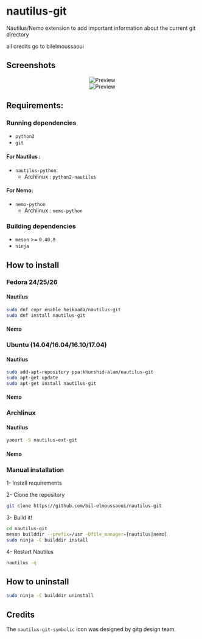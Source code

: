 # nautilus-git

Nautilus/Nemo extension to add important information about the current git directory

all credits go to bilelmoussaoui

## Screenshots

<div align="center"><img src="screenshots/screenshot1.png" alt="Preview" /></div>

<div align="center"><img src="screenshots/screenshot2.png" alt="Preview" /></div>



## Requirements:

### Running dependencies

- `python2`
- `git`

#### For Nautilus :

- `nautilus-python`:
  - Archlinux : `python2-nautilus`

#### For Nemo:

- `nemo-python`
  - Archlinux : `nemo-python`

### Building dependencies

- `meson` >= `0.40.0`
- `ninja`

## How to install

### Fedora 24/25/26

#### Nautilus
```bash
sudo dnf copr enable heikoada/nautilus-git
sudo dnf install nautilus-git
```

#### Nemo

### Ubuntu (14.04/16.04/16.10/17.04)

#### Nautilus

```bash
sudo add-apt-repository ppa:khurshid-alam/nautilus-git
sudo apt-get update
sudo apt-get install nautilus-git
```

#### Nemo


### Archlinux

#### Nautilus
```bash
yaourt -S nautilus-ext-git
```

#### Nemo


### Manual installation

1- Install requirements

2- Clone the repository

```bash
git clone https://github.com/bil-elmoussaoui/nautilus-git
```

3- Build it!

```bash
cd nautilus-git
meson builddir --prefix=/usr -Dfile_manager=[nautilus|nemo]
sudo ninja -C builddir install
```


4- Restart Nautilus

```bash
nautilus -q
```

## How to uninstall

```bash
sudo ninja -C builddir uninstall
```

## Credits

The `nautilus-git-symbolic` icon was designed by gitg design team.
